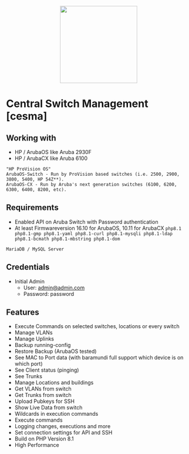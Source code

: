 <p align="center">
   <img height="210" src="https://github.com/bluecraank/cesma/blob/5d5aacbf36bd874a29d4ed4c0c93fa6308c93fd4/public/img/logo.png">
</p>

# Central Switch Management [cesma]

## Working with
- HP / ArubaOS like Aruba 2930F
- HP / ArubaCX like Aruba 6100

```
"HP ProVision OS"
ArubaOS-Switch - Run by ProVision based switches (i.e. 2500, 2900, 3800, 5400, HP 54Z**).
ArubaOS-CX - Run by Aruba's next generation switches (6100, 6200, 6300, 6400, 8200, etc).
```

## Requirements
- Enabled API on Aruba Switch with Password authentication
- At least Firmwareversion 16.10 for ArubaOS, 10.11 for ArubaCX
```php8.1 php8.1-gmp php8.1-yaml php8.1-curl php8.1-mysqli php8.1-ldap php8.1-bcmath php8.1-mbstring php8.1-dom```

```MariaDB / MySQL Server```

## Credentials
- Initial Admin
   - User: admin@admin.com
   - Password: password

## Features
- Execute Commands on selected switches, locations or every switch 
- Manage VLANs
- Manage Uplinks
- Backup running-config
- Restore Backup (ArubaOS tested)
- See MAC to Port data (with baramundi full support which device is on which port)
- See Client status (pinging)
- See Trunks
- Manage Locations and buildings
- Get VLANs from switch
- Get Trunks from switch
- Upload Pubkeys for SSH
- Show Live Data from switch
- Wildcards in execution commands
- Execute commands
- Logging changes, executions and more
- Set connection settings for API and SSH
- Build on PHP Version 8.1
- High Performance
